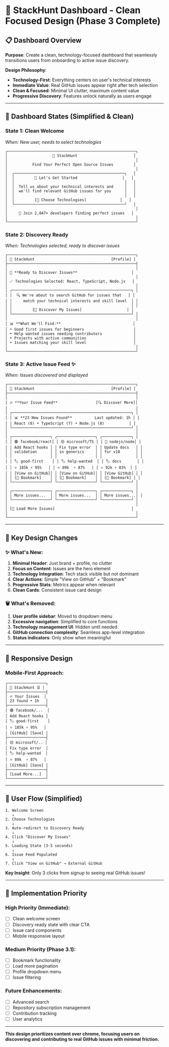 # 🎨 StackHunt Dashboard - Clean Focused Design (Phase 3 Complete)

## 📋 Dashboard Overview

**Purpose**: Create a clean, technology-focused dashboard that seamlessly transitions users from onboarding to active issue discovery.

**Design Philosophy**: 
- **Technology-First**: Everything centers on user's technical interests
- **Immediate Value**: Real GitHub issues appear right after tech selection
- **Clean & Focused**: Minimal UI clutter, maximum content value
- **Progressive Discovery**: Features unlock naturally as users engage

---

## 🔄 Dashboard States (Simplified & Clean)

### **State 1: Clean Welcome**
*When: New user, needs to select technologies*

```
┌─────────────────────────────────────────────────────────┐
│                    🎯 StackHunt                         │
│                                                         │
│           Find Your Perfect Open Source Issues         │
│                                                         │
│  ┌─────────────────────────────────────────────────┐   │
│  │         👋 Let's Get Started                    │   │
│  │                                                 │   │
│  │  Tell us about your technical interests and     │   │
│  │  we'll find relevant GitHub issues for you      │   │
│  │                                                 │   │
│  │         [🚀 Choose Technologies]               │   │
│  └─────────────────────────────────────────────────┘   │
│                                                         │
│     💫 Join 2,847+ developers finding perfect issues   │
│                                                         │
└─────────────────────────────────────────────────────────┘
```

### **State 2: Discovery Ready**
*When: Technologies selected, ready to discover issues*

```
┌─────────────────────────────────────────────────────────┐
│ 🎯 StackHunt                                  [Profile] │
├─────────────────────────────────────────────────────────┤
│                                                         │
│ 🚀 **Ready to Discover Issues**                        │
│                                                         │
│ ✅ Technologies Selected: React, TypeScript, Node.js   │
│                                                         │
│ ┌─────────────────────────────────────────────────────┐ │
│ │  🔍 We're about to search GitHub for issues that   │ │
│ │     match your technical interests and skill level  │ │
│ │                                                     │ │
│ │         [🎯 Discover My Issues]                    │ │
│ └─────────────────────────────────────────────────────┘ │
│                                                         │
│ 📊 **What We'll Find:**                                │
│ • Good first issues for beginners                      │
│ • Help wanted issues needing contributors              │
│ • Projects with active communities                     │
│ • Issues matching your skill level                     │
│                                                         │
└─────────────────────────────────────────────────────────┘
```

### **State 3: Active Issue Feed** ✨
*When: Issues discovered and displayed*

```
┌─────────────────────────────────────────────────────────┐
│ 🎯 StackHunt                                  [Profile] │
├─────────────────────────────────────────────────────────┤
│                                                         │
│ 🔥 **Your Issue Feed**                 [🔍 Discover More]│
│                                                         │
│ ┌─────────────────────────────────────────────────────┐ │
│ │ 📊 **23 New Issues Found**          Last updated: 1h │ │
│ │ React (8) • TypeScript (7) • Node.js (8)           │ │
│ └─────────────────────────────────────────────────────┘ │
│                                                         │
│ ┌─────────────────┐ ┌─────────────────┐ ┌─────────────┐ │
│ │ 🟢 facebook/react│ │ 🟡 microsoft/TS │ │ 🔵 nodejs/node│ │
│ │ Add React hooks │ │ Fix type error  │ │ Update docs   │ │
│ │ validation      │ │ in generics     │ │ for v18       │ │
│ │                 │ │                 │ │               │ │
│ │ 🏷️ good-first    │ │ 🏷️ help-wanted  │ │ 🏷️ docs       │ │
│ │ ⭐ 185k ⚡ 95%   │ │ ⭐ 89k  ⚡ 87%   │ │ ⭐ 92k ⚡ 83%  │ │
│ │ [View on GitHub]│ │ [View on GitHub]│ │ [View GitHub] │ │
│ │ [💾 Bookmark]    │ │ [💾 Bookmark]    │ │ [💾 Bookmark] │ │
│ └─────────────────┘ └─────────────────┘ └─────────────┘ │
│                                                         │
│ ┌─────────────────┐ ┌─────────────────┐ ┌─────────────┐ │
│ │ More issues...  │ │ More issues...  │ │ More issues...│ │
│ └─────────────────┘ └─────────────────┘ └─────────────┘ │
│                                                         │
│ [📖 Load More Issues]                                  │
│                                                         │
└─────────────────────────────────────────────────────────┘
```

---

## 🎨 Key Design Changes

### **✨ What's New:**
1. **Minimal Header**: Just brand + profile, no clutter
2. **Focus on Content**: Issues are the hero element
3. **Technology Integration**: Tech stack visible but not dominant
4. **Clear Actions**: Simple "View on GitHub" + "Bookmark"
5. **Progressive Stats**: Metrics appear when relevant
6. **Clean Cards**: Consistent issue card design

### **🗑️ What's Removed:**
1. **User profile sidebar**: Moved to dropdown menu
2. **Excessive navigation**: Simplified to core functions  
3. **Technology management UI**: Hidden until needed
4. **GitHub connection complexity**: Seamless app-level integration
5. **Status indicators**: Only show when meaningful

---

## 📱 Responsive Design

### **Mobile-First Approach:**
```
┌─────────────────┐
│ 🎯 StackHunt ☰ │
├─────────────────┤
│ 🔥 Your Issues  │
│ 23 found • 1h   │
├─────────────────┤
│ 🟢 facebook/...  │
│ Add React hooks │
│ 🏷️ good-first    │
│ ⭐ 185k ⚡ 95%   │
│ [GitHub] [Save] │
├─────────────────┤
│ 🟡 microsoft/.. │
│ Fix type error  │
│ 🏷️ help-wanted  │
│ ⭐ 89k  ⚡ 87%   │
│ [GitHub] [Save] │
├─────────────────┤
│ [Load More...]  │
└─────────────────┘
```

---

## 🎯 User Flow (Simplified)

```
1. Welcome Screen
   ↓
2. Choose Technologies 
   ↓
3. Auto-redirect to Discovery Ready
   ↓
4. Click "Discover My Issues"
   ↓ 
5. Loading State (3-5 seconds)
   ↓
6. Issue Feed Populated
   ↓
7. Click "View on GitHub" → External GitHub
```

**Key Insight**: Only 3 clicks from signup to seeing real GitHub issues!

---

## 🚀 Implementation Priority

### **High Priority (Immediate)**:
- [ ] Clean welcome screen
- [ ] Discovery ready state with clear CTA
- [ ] Issue card components
- [ ] Mobile responsive layout

### **Medium Priority (Phase 3.1)**:
- [ ] Bookmark functionality  
- [ ] Load more pagination
- [ ] Profile dropdown menu
- [ ] Issue filtering

### **Future Enhancements**:
- [ ] Advanced search
- [ ] Repository subscription management
- [ ] Contribution tracking
- [ ] User analytics

---

**This design prioritizes content over chrome, focusing users on discovering and contributing to real GitHub issues with minimal friction.**